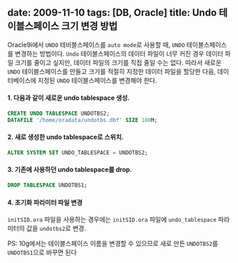 date: 2009-11-10
tags: [DB, Oracle]
title: Undo 테이블스페이스 크기 변경 방법
---
Oracle9i에서 `UNDO` 테비블스페이스를 `auto mode`로 사용할 때, `UNDO` 테이블스페이스를 변경하는 방법이다. `Undo` 테이블스페이스의 데이터 파일이 너무 커진 경우 데이터 파일 크기를 줄이고 싶지만, 데이터 파일의 크기를 직접 줄일 수는 없다. 따라서 새로운 `UNDO` 테이블스페이스를 만들고 크기를 적절히 지정한 데이터 파일을 할당한 다음, 데이터베이스에 지정된 `UNDO` 테이블스페이스를 변경해야 한다.
<!--more-->

#### 1. 다음과 같이 새로운 undo tablespace 생성.
```sql
CREATE UNDO TABLESPACE UNDOTBS2;
DATAFILE '/home/oradata/undotbs.dbf' SIZE 100M;
```

#### 2. 새로 생성한 undo tablespace로 스위치.
```sql
ALTER SYSTEM SET UNDO_TABLESPACE = UNDOTBS2;
```

#### 3. 기존에 사용하던 undo tablespace를 drop.
```sql
DROP TABLESPACE UNDOTBS1;
```

#### 4. 초기화 파라미터 파일 변경
`initSID.ora` 파일을 사용하는 경우에는 `initSID.ora` 파일에 `undo_tablespace` 파라미터의 값을 `undotbs2`로 변경.

PS: 10g에서는 테이블스페이스 이름을 변경할 수 있으므로 새로 만든 `UNDOTBS2`를 `UNDOTBS1`으로 바꾸면 된다
